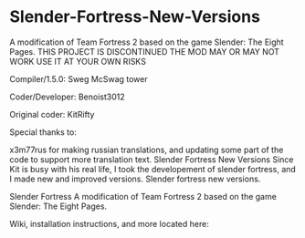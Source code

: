 # Slender-Fortress-New-Versions
A modification of Team Fortress 2 based on the game Slender: The Eight Pages.
THIS PROJECT IS DISCONTINUED THE MOD MAY OR MAY NOT WORK USE IT AT YOUR OWN RISKS

Compiler/1.5.0: Sweg McSwag tower

Coder/Developer: Benoist3012

Original coder: KitRifty

Special thanks to:

x3m77rus for making russian translations, and updating some part of the code to support more translation text.
Slender Fortress New Versions
Since Kit is busy with his real life, I took the developement of slender fortress, and I made new and improved versions. Slender fortress new versions.



Slender Fortress
A modification of Team Fortress 2 based on the game Slender: The Eight Pages.

Wiki, installation instructions, and more located here:
